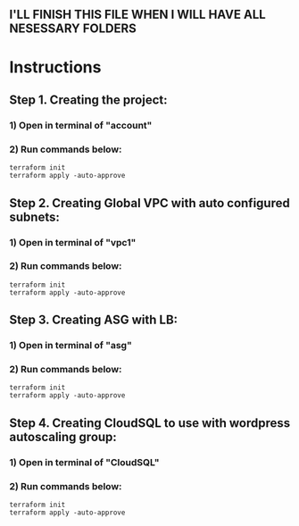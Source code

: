 ## I'LL FINISH THIS FILE WHEN I WILL HAVE ALL NESESSARY FOLDERS


# Instructions

## Step 1. Creating the project:

### 1) Open in terminal of "account"
### 2) Run commands below:
```
terraform init
terraform apply -auto-approve
```

## Step 2. Creating Global VPC with auto configured subnets:
### 1) Open in terminal of "vpc1"
### 2) Run commands below:
```
terraform init
terraform apply -auto-approve
```

## Step 3. Creating ASG with LB:
### 1) Open in terminal of "asg"
### 2) Run commands below:
```
terraform init
terraform apply -auto-approve
```

## Step 4. Creating CloudSQL to use with wordpress autoscaling group:
### 1) Open in terminal of "CloudSQL"
### 2) Run commands below:
```
terraform init
terraform apply -auto-approve
```

